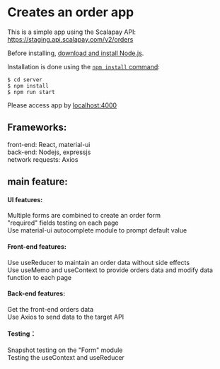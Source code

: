 # Creates an order app

This is a simple app using the Scalapay API: https://staging.api.scalapay.com/v2/orders

Before installing, [download and install Node.js](https://nodejs.org/en/download/).

Installation is done using the [`npm install` command](https://docs.npmjs.com/getting-started/installing-npm-packages-locally):

```
$ cd server
$ npm install
$ npm run start
```

Please access app by [localhost:4000](http://localhost:4000)

## Frameworks:
front-end: React, material-ui    
back-end: Nodejs, expressjs    
network requests: Axios    

## main feature:
#### UI features:
Multiple forms are combined to create an order form    
"required" fields testing on each page    
Use material-ui autocomplete module to prompt default value    

#### Front-end features:
Use useReducer to maintain an order data without side effects    
Use useMemo and useContext to provide orders data and modify data function to each page    

#### Back-end features:
Get the front-end orders data    
Use Axios to send data to the target API    

#### Testing：
Snapshot testing on the "Form" module    
Testing the useContext and useReducer    
